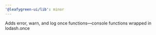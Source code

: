 ```yaml
---
'@leafygreen-ui/lib': minor
---
```


Adds error, warn, and log once functions—console functions wrapped in lodash.once
